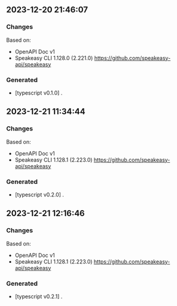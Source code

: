 

## 2023-12-20 21:46:07
### Changes
Based on:
- OpenAPI Doc v1 
- Speakeasy CLI 1.128.0 (2.221.0) https://github.com/speakeasy-api/speakeasy
### Generated
- [typescript v0.1.0] .

## 2023-12-21 11:34:44
### Changes
Based on:
- OpenAPI Doc v1 
- Speakeasy CLI 1.128.1 (2.223.0) https://github.com/speakeasy-api/speakeasy
### Generated
- [typescript v0.2.0] .

## 2023-12-21 12:16:46
### Changes
Based on:
- OpenAPI Doc v1 
- Speakeasy CLI 1.128.1 (2.223.0) https://github.com/speakeasy-api/speakeasy
### Generated
- [typescript v0.2.1] .